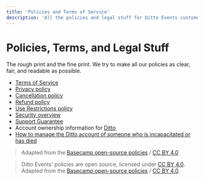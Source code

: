 ```yaml
---
title: 'Policies and Terms of Service'
description: 'All the policies and legal stuff for Ditto Events customers. We try to make all our policies as clear, fair, and readable as possible.'
---
```


# Policies, Terms, and Legal Stuff

The rough print and the fine print. We try to make all our policies as clear, fair, and readable as possible.

* [Terms of Service](terms/index.md)
* [Privacy policy](privacy/index.md)
* [Cancellation policy](cancellation/index.md)
* [Refund policy](refund/index.md)
* [Use Restrictions policy](abuse/index.md)
* [Security overview](security/index.md)
* [Support Guarantee](support-guarantee/index.md)
* Account ownership information for [Ditto](ownership/index.md)
* [How to manage the Ditto account of someone who is incapacitated or has died](incapacitated/index.md)

> Adapted from the [Basecamp open-source policies](https://github.com/basecamp/policies) / [CC BY 4.0](https://creativecommons.org/licenses/by/4.0/)

> Ditto Events' policies are open source, licensed under [CC BY 4.0](https://creativecommons.org/licenses/by/4.0/). Adapted from the [Basecamp open-source policies](https://github.com/basecamp/policies) / [CC BY 4.0](https://creativecommons.org/licenses/by/4.0/).
